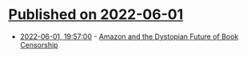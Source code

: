 # [Published on 2022-06-01](index.md)

* [2022-06-01, 19:57:00](https://news.ycombinator.com/item?id=31587163) - [Amazon and the Dystopian Future of Book Censorship](https://sprovoost.nl/2022/06/01/amazon-and-the-dystopian-future-of-book-censorship/)
